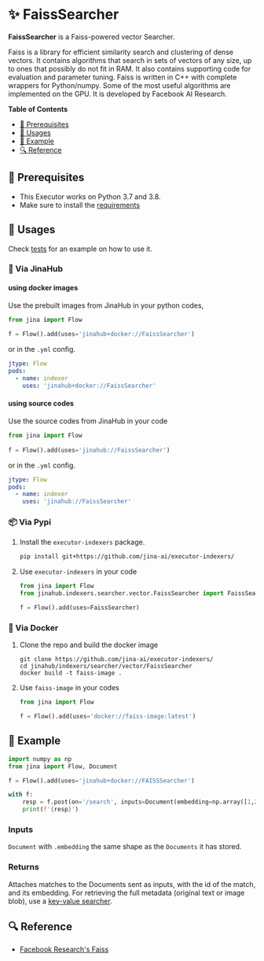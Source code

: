 # ✨ FaissSearcher

**FaissSearcher** is a Faiss-powered vector Searcher.

Faiss is a library for efficient similarity search and clustering of dense vectors. It contains algorithms that search in sets of vectors of any size, up to ones that possibly do not fit in RAM. It also contains supporting code for evaluation and parameter tuning. Faiss is written in C++ with complete wrappers for Python/numpy. Some of the most useful algorithms are implemented on the GPU. It is developed by Facebook AI Research.


<!-- START doctoc generated TOC please keep comment here to allow auto update -->
<!-- DON'T EDIT THIS SECTION, INSTEAD RE-RUN doctoc TO UPDATE -->
**Table of Contents**

- [🌱 Prerequisites](#-prerequisites)
- [🚀 Usages](#-usages)
- [🎉️ Example](#%EF%B8%8F-example)
- [🔍️ Reference](#%EF%B8%8F-reference)

<!-- END doctoc generated TOC please keep comment here to allow auto update -->

## 🌱 Prerequisites

- This Executor works on Python 3.7 and 3.8. 
- Make sure to install the [requirements](./requirements.txt)

## 🚀 Usages

Check [tests](./tests) for an example on how to use it.

### 🚚 Via JinaHub

#### using docker images
Use the prebuilt images from JinaHub in your python codes, 

```python
from jina import Flow
	
f = Flow().add(uses='jinahub+docker://FaissSearcher')
```

or in the `.yml` config.
	
```yaml
jtype: Flow
pods:
  - name: indexer
    uses: 'jinahub+docker://FaissSearcher'
```

#### using source codes
Use the source codes from JinaHub in your code

```python
from jina import Flow
	
f = Flow().add(uses='jinahub://FaissSearcher')
```

or in the `.yml` config.

```yaml
jtype: Flow
pods:
  - name: indexer
    uses: 'jinahub://FaissSearcher'
```


### 📦️ Via Pypi

1. Install the `executor-indexers` package.

	```bash
	pip install git+https://github.com/jina-ai/executor-indexers/
	```

1. Use `executor-indexers` in your code

	```python
	from jina import Flow
	from jinahub.indexers.searcher.vector.FaissSearcher import FaissSearcher
	
	f = Flow().add(uses=FaissSearcher)
	```


### 🐳 Via Docker

1. Clone the repo and build the docker image

	```shell
	git clone https://github.com/jina-ai/executor-indexers/
	cd jinahub/indexers/searcher/vector/FaissSearcher
	docker build -t faiss-image .
	```

1. Use `faiss-image` in your codes

	```python
	from jina import Flow
	
	f = Flow().add(uses='docker://faiss-image:latest')
	```
	

## 🎉️ Example 


```python
import numpy as np
from jina import Flow, Document

f = Flow().add(uses='jinahub+docker://FAISSSearcher')

with f:
    resp = f.post(on='/search', inputs=Document(embedding=np.array([1,2,3])), return_results=True)
    print(f'{resp}')
```

### Inputs 

`Document` with `.embedding` the same shape as the `Documents` it has stored.

### Returns

Attaches matches to the Documents sent as inputs, with the id of the match, and its embedding. For retrieving the full metadata (original text or image blob), use a [key-value searcher](./../../keyvalue).


## 🔍️ Reference

- [Facebook Research's Faiss](https://github.com/facebookresearch/faiss)
